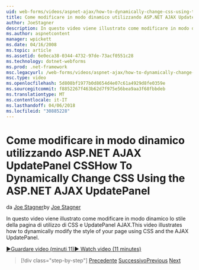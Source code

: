 ```yaml
---
uid: web-forms/videos/aspnet-ajax/how-to-dynamically-change-css-using-the-aspnet-ajax-updatepanel
title: Come modificare in modo dinamico utilizzando ASP.NET AJAX UpdatePanel CSS | Documenti Microsoft
author: JoeStagner
description: In questo video viene illustrato come modificare in modo dinamico lo stile della pagina di utilizzo di CSS e UpdatePanel AJAX.
ms.author: aspnetcontent
manager: wpickett
ms.date: 04/16/2008
ms.topic: article
ms.assetid: 6e0eca38-0344-4732-97de-73acf0551c28
ms.technology: dotnet-webforms
ms.prod: .net-framework
msc.legacyurl: /web-forms/videos/aspnet-ajax/how-to-dynamically-change-css-using-the-aspnet-ajax-updatepanel
msc.type: video
ms.openlocfilehash: 5d808bf1977b0d8654d4e07c61a4929d8fe0359e
ms.sourcegitcommit: f8852267f463b62d7f975e56bea9aa3f68fbbdeb
ms.translationtype: MT
ms.contentlocale: it-IT
ms.lasthandoff: 04/06/2018
ms.locfileid: "30885228"
---
```

<a name="how-to-dynamically-change-css-using-the-aspnet-ajax-updatepanel"></a><span data-ttu-id="4944c-103">Come modificare in modo dinamico utilizzando ASP.NET AJAX UpdatePanel CSS</span><span class="sxs-lookup"><span data-stu-id="4944c-103">How To Dynamically Change CSS Using the ASP.NET AJAX UpdatePanel</span></span>
====================
<span data-ttu-id="4944c-104">da [Joe Stagner](https://github.com/JoeStagner)</span><span class="sxs-lookup"><span data-stu-id="4944c-104">by [Joe Stagner](https://github.com/JoeStagner)</span></span>

<span data-ttu-id="4944c-105">In questo video viene illustrato come modificare in modo dinamico lo stile della pagina di utilizzo di CSS e UpdatePanel AJAX.</span><span class="sxs-lookup"><span data-stu-id="4944c-105">This video illustrates how to dynamically modify the style of your page using CSS and the AJAX UpdatePanel.</span></span>

[<span data-ttu-id="4944c-106">&#9654;Guardare video (minuti 11)</span><span class="sxs-lookup"><span data-stu-id="4944c-106">&#9654; Watch video (11 minutes)</span></span>](https://channel9.msdn.com/Blogs/ASP-NET-Site-Videos/how-to-dynamically-change-css-using-the-aspnet-ajax-updatepanel)

> [!div class="step-by-step"]
> <span data-ttu-id="4944c-107">[Precedente](basic-aspnet-authentication-in-an-ajax-enabled-application.md)
> [Successivo](how-to-dynamically-add-controls-to-a-web-page.md)</span><span class="sxs-lookup"><span data-stu-id="4944c-107">[Previous](basic-aspnet-authentication-in-an-ajax-enabled-application.md)
[Next](how-to-dynamically-add-controls-to-a-web-page.md)</span></span>
